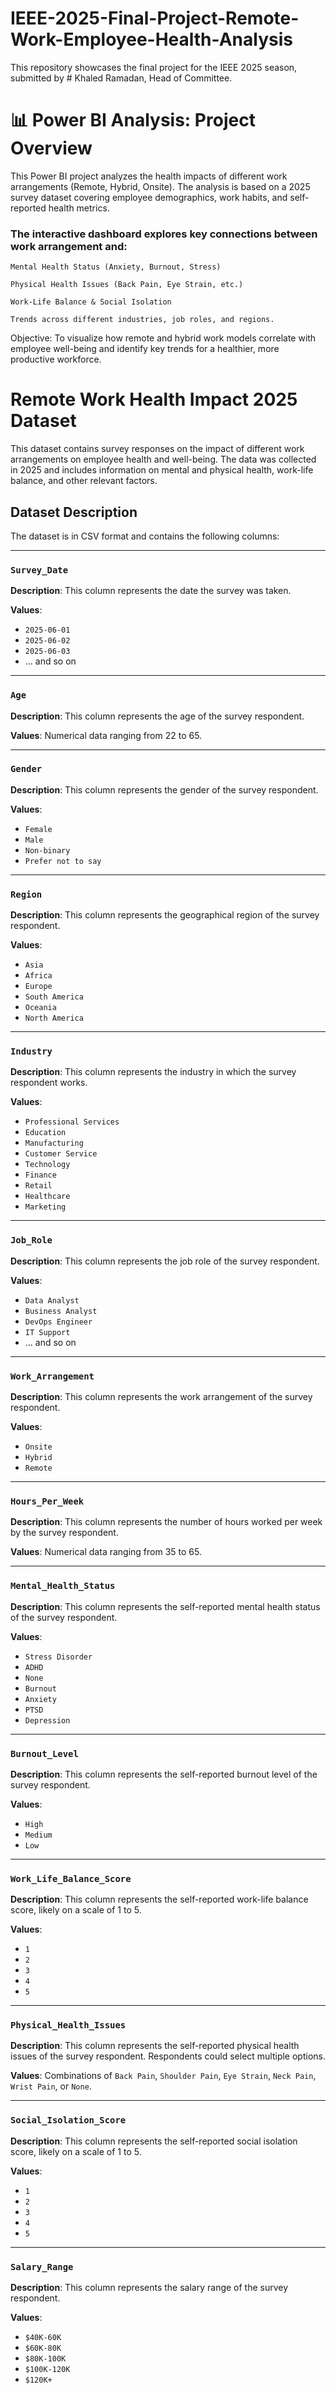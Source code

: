 # IEEE-2025-Final-Project-Remote-Work-Employee-Health-Analysis
This repository showcases the final project for the IEEE 2025 season, submitted by # Khaled Ramadan, Head of Committee.

# 📊 Power BI Analysis: Project Overview
  This Power BI project analyzes the health impacts of different work arrangements (Remote, Hybrid, Onsite). The analysis is based on a 2025 survey dataset covering employee demographics, work habits, and self-  reported health metrics.

### The interactive dashboard explores key connections between work arrangement and:

    Mental Health Status (Anxiety, Burnout, Stress)
    
    Physical Health Issues (Back Pain, Eye Strain, etc.)
    
    Work-Life Balance & Social Isolation
    
    Trends across different industries, job roles, and regions.

Objective: To visualize how remote and hybrid work models correlate with employee well-being and identify key trends for a healthier, more productive workforce.

# Remote Work Health Impact 2025 Dataset

This dataset contains survey responses on the impact of different work arrangements on employee health and well-being. The data was collected in 2025 and includes information on mental and physical health, work-life balance, and other relevant factors.

## Dataset Description

The dataset is in CSV format and contains the following columns:

---

### `Survey_Date`

**Description**: This column represents the date the survey was taken.

**Values**:
* `2025-06-01`
* `2025-06-02`
* `2025-06-03`
* ... and so on

---

### `Age`

**Description**: This column represents the age of the survey respondent.

**Values**: Numerical data ranging from 22 to 65.

---

### `Gender`

**Description**: This column represents the gender of the survey respondent.

**Values**:
* `Female`
* `Male`
* `Non-binary`
* `Prefer not to say`

---

### `Region`

**Description**: This column represents the geographical region of the survey respondent.

**Values**:
* `Asia`
* `Africa`
* `Europe`
* `South America`
* `Oceania`
* `North America`

---

### `Industry`

**Description**: This column represents the industry in which the survey respondent works.

**Values**:
* `Professional Services`
* `Education`
* `Manufacturing`
* `Customer Service`
* `Technology`
* `Finance`
* `Retail`
* `Healthcare`
* `Marketing`

---

### `Job_Role`

**Description**: This column represents the job role of the survey respondent.

**Values**:
* `Data Analyst`
* `Business Analyst`
* `DevOps Engineer`
* `IT Support`
* ... and so on

---

### `Work_Arrangement`

**Description**: This column represents the work arrangement of the survey respondent.

**Values**:
* `Onsite`
* `Hybrid`
* `Remote`

---

### `Hours_Per_Week`

**Description**: This column represents the number of hours worked per week by the survey respondent.

**Values**: Numerical data ranging from 35 to 65.

---

### `Mental_Health_Status`

**Description**: This column represents the self-reported mental health status of the survey respondent.

**Values**:
* `Stress Disorder`
* `ADHD`
* `None`
* `Burnout`
* `Anxiety`
* `PTSD`
* `Depression`

---

### `Burnout_Level`

**Description**: This column represents the self-reported burnout level of the survey respondent.

**Values**:
* `High`
* `Medium`
* `Low`

---

### `Work_Life_Balance_Score`

**Description**: This column represents the self-reported work-life balance score, likely on a scale of 1 to 5.

**Values**:
* `1`
* `2`
* `3`
* `4`
* `5`

---

### `Physical_Health_Issues`

**Description**: This column represents the self-reported physical health issues of the survey respondent. Respondents could select multiple options.

**Values**: Combinations of `Back Pain`, `Shoulder Pain`, `Eye Strain`, `Neck Pain`, `Wrist Pain`, or `None`.

---

### `Social_Isolation_Score`

**Description**: This column represents the self-reported social isolation score, likely on a scale of 1 to 5.

**Values**:
* `1`
* `2`
* `3`
* `4`
* `5`

---

### `Salary_Range`

**Description**: This column represents the salary range of the survey respondent.

**Values**:
* `$40K-60K`
* `$60K-80K`
* `$80K-100K`
* `$100K-120K`
* `$120K+`
